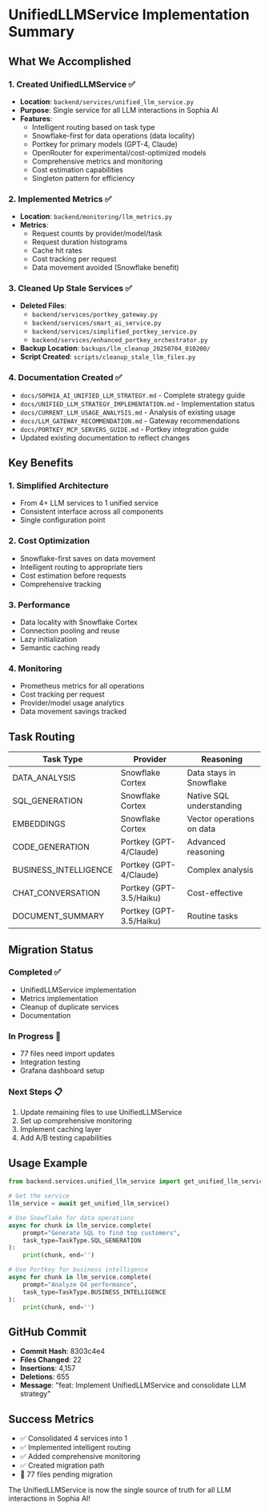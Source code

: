 # UnifiedLLMService Implementation Summary

## What We Accomplished

### 1. Created UnifiedLLMService ✅
- **Location**: `backend/services/unified_llm_service.py`
- **Purpose**: Single service for all LLM interactions in Sophia AI
- **Features**:
  - Intelligent routing based on task type
  - Snowflake-first for data operations (data locality)
  - Portkey for primary models (GPT-4, Claude)
  - OpenRouter for experimental/cost-optimized models
  - Comprehensive metrics and monitoring
  - Cost estimation capabilities
  - Singleton pattern for efficiency

### 2. Implemented Metrics ✅
- **Location**: `backend/monitoring/llm_metrics.py`
- **Metrics**:
  - Request counts by provider/model/task
  - Request duration histograms
  - Cache hit rates
  - Cost tracking per request
  - Data movement avoided (Snowflake benefit)

### 3. Cleaned Up Stale Services ✅
- **Deleted Files**:
  - `backend/services/portkey_gateway.py`
  - `backend/services/smart_ai_service.py`
  - `backend/services/simplified_portkey_service.py`
  - `backend/services/enhanced_portkey_orchestrator.py`
- **Backup Location**: `backups/llm_cleanup_20250704_010200/`
- **Script Created**: `scripts/cleanup_stale_llm_files.py`

### 4. Documentation Created ✅
- `docs/SOPHIA_AI_UNIFIED_LLM_STRATEGY.md` - Complete strategy guide
- `docs/UNIFIED_LLM_STRATEGY_IMPLEMENTATION.md` - Implementation status
- `docs/CURRENT_LLM_USAGE_ANALYSIS.md` - Analysis of existing usage
- `docs/LLM_GATEWAY_RECOMMENDATION.md` - Gateway recommendations
- `docs/PORTKEY_MCP_SERVERS_GUIDE.md` - Portkey integration guide
- Updated existing documentation to reflect changes

## Key Benefits

### 1. Simplified Architecture
- From 4+ LLM services to 1 unified service
- Consistent interface across all components
- Single configuration point

### 2. Cost Optimization
- Snowflake-first saves on data movement
- Intelligent routing to appropriate tiers
- Cost estimation before requests
- Comprehensive tracking

### 3. Performance
- Data locality with Snowflake Cortex
- Connection pooling and reuse
- Lazy initialization
- Semantic caching ready

### 4. Monitoring
- Prometheus metrics for all operations
- Cost tracking per request
- Provider/model usage analytics
- Data movement savings tracked

## Task Routing

| Task Type | Provider | Reasoning |
|-----------|----------|-----------|
| DATA_ANALYSIS | Snowflake Cortex | Data stays in Snowflake |
| SQL_GENERATION | Snowflake Cortex | Native SQL understanding |
| EMBEDDINGS | Snowflake Cortex | Vector operations on data |
| CODE_GENERATION | Portkey (GPT-4/Claude) | Advanced reasoning |
| BUSINESS_INTELLIGENCE | Portkey (GPT-4/Claude) | Complex analysis |
| CHAT_CONVERSATION | Portkey (GPT-3.5/Haiku) | Cost-effective |
| DOCUMENT_SUMMARY | Portkey (GPT-3.5/Haiku) | Routine tasks |

## Migration Status

### Completed ✅
- UnifiedLLMService implementation
- Metrics implementation
- Cleanup of duplicate services
- Documentation

### In Progress 🔄
- 77 files need import updates
- Integration testing
- Grafana dashboard setup

### Next Steps 📋
1. Update remaining files to use UnifiedLLMService
2. Set up comprehensive monitoring
3. Implement caching layer
4. Add A/B testing capabilities

## Usage Example

```python
from backend.services.unified_llm_service import get_unified_llm_service, TaskType

# Get the service
llm_service = await get_unified_llm_service()

# Use Snowflake for data operations
async for chunk in llm_service.complete(
    prompt="Generate SQL to find top customers",
    task_type=TaskType.SQL_GENERATION
):
    print(chunk, end='')

# Use Portkey for business intelligence
async for chunk in llm_service.complete(
    prompt="Analyze Q4 performance",
    task_type=TaskType.BUSINESS_INTELLIGENCE
):
    print(chunk, end='')
```

## GitHub Commit

- **Commit Hash**: 8303c4e4
- **Files Changed**: 22
- **Insertions**: 4,157
- **Deletions**: 655
- **Message**: "feat: Implement UnifiedLLMService and consolidate LLM strategy"

## Success Metrics

- ✅ Consolidated 4 services into 1
- ✅ Implemented intelligent routing
- ✅ Added comprehensive monitoring
- ✅ Created migration path
- 🔄 77 files pending migration

The UnifiedLLMService is now the single source of truth for all LLM interactions in Sophia AI! 